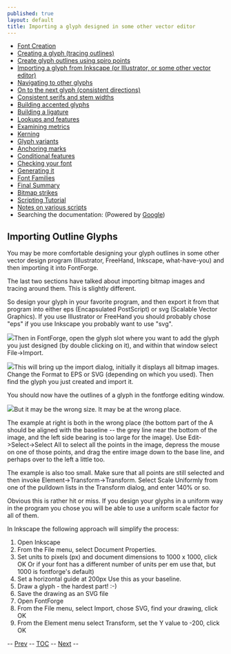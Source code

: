 ```yaml
---
published: true
layout: default
title: Importing a glyph designed in some other vector editor
---
```



-   [Font Creation](../editexample/#FontCreate)
-   [Creating a glyph (tracing outlines)](../editexample/#CharCreate)
-   [Create glyph outlines using spiro points](../editspiro/)
-   [Importing a glyph from Inkscape (or Illustrator, or some other
    vector editor)]()
-   [Navigating to other glyphs](../editexample2/#Navigating)
-   [On to the next glyph (consistent
    directions)](../editexample2/#Creating-o)
-   [Consistent serifs and stem
    widths](../editexample3/#consistent-stems)
-   [Building accented glyphs](../editexample4/#accents)
-   [Building a ligature](../editexample4/#ligature)
-   [Lookups and features](../editexample4/#lookups)
-   [Examining metrics](../editexample5/#metrics)
-   [Kerning](../editexample5/#Kerning)
-   [Glyph variants](../editexample6/#Variants)
-   [Anchoring marks](../editexample6/#Marks)
-   [Conditional features](../editexample6-5/#Conditional)
-   [Checking your font](../editexample7/#checking)
-   [Generating it](../editexample7/#generating)
-   [Font Families](../editexample7/#Families)
-   [Final Summary](../editexample7/#summary)
-   [Bitmap strikes](../editexample8/)
-   [Scripting Tutorial](../../documentation/scripting/native/scripting-tutorial/)
-   [Notes on various scripts](../../documentation/scripting/native/scriptnotes/#Special)
-   Searching the documentation: (Powered by
    [Google](http://www.google.com/))

Importing Outline Glyphs
------------------------

You may be more comfortable designing your glyph outlines in some other
vector design program (Illustrator, FreeHand, Inkscape, what-have-you)
and then importing it into FontForge.

The last two sections have talked about importing bitmap images and
tracing around them. This is slightly different.

So design your glyph in your favorite program, and then export it from
that program into either eps (Encapsulated PostScript) or svg (Scalable
Vector Graphics). If you use Illustrator or FreeHand you should probably
chose "eps" if you use Inkscape you probably want to use "svg".

![](img/emptyfont-A-sel.png)Then in FontForge, open the glyph slot where you
want to add the glyph you just designed (by double clicking on it), and
within that window select File-\>Import.

![](img/import.png)This will bring up the import dialog, initially it
displays all bitmap images. Change the Format to EPS or SVG (depending
on which you used). Then find the glyph you just created and import it.

You should now have the outlines of a glyph in the fontforge editing
window.

![](img/floating-A.png)But it may be the wrong size. It may be at the wrong
place.

The example at right is both in the wrong place (the bottom part of the
A should be aligned with the baseline -- the grey line near the bottom
of the image, and the left side bearing is too large for the image). Use
Edit-\>Select-\>Select All to select all the points in the image,
depress the mouse on one of those points, and drag the entire image down
to the base line, and perhaps over to the left a little too.

The example is also too small. Make sure that all points are still
selected and then invoke Element-\>Transform-\>Transform. Select Scale
Uniformly from one of the pulldown lists in the Transform dialog, and
enter 140% or so.

Obvious this is rather hit or miss. If you design your glyphs in a
uniform way in the program you chose you will be able to use a uniform
scale factor for all of them.

In Inkscape the following approach will simplify the process:

1.  Open Inkscape
2.  From the File menu, select Document Properties.
3.  Set units to pixels (px) and document dimensions to 1000 x 1000,
    click OK
     Or if your font has a different number of units per em use that,
    but 1000 is fontforge's default)
4.  Set a horizontal guide at 200px
     Use this as your baseline.
5.  Draw a glyph - the hardest part! :-)
6.  Save the drawing as an SVG file
7.  Open FontForge
8.  From the File menu, select Import, chose SVG, find your drawing,
    click OK
9.  From the Element menu select Transform, set the Y value to -200,
    click OK

-- [Prev](../editspiro/) -- [TOC](../overview/) --
[Next](../editexample2/) --
